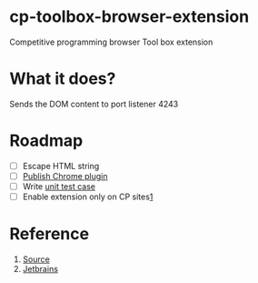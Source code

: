 # cp-toolbox-browser-extension
Competitive programming browser Tool box extension


# What it does?
Sends the DOM content to port listener 4243


# Roadmap
- [ ] Escape HTML string
- [ ] [Publish Chrome plugin](https://developer.chrome.com/webstore/publish)
- [ ] Write [unit test case](https://stackoverflow.com/questions/2869827/how-to-test-chrome-extensions)
- [ ] Enable extension only on CP sites[1](https://stackoverflow.com/questions/10396634/chrome-extension-run-for-a-specific-page)

# Reference
1. [Source](https://robots.thoughtbot.com/how-to-make-a-chrome-extension)
2. [Jetbrains](https://github.com/JetBrains/toolbox-browser-extension)